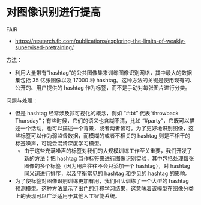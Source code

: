 
# 对图像识别进行提高


FAIR

- https://research.fb.com/publications/exploring-the-limits-of-weakly-supervised-pretraining/

方法：

- 利用大量带有“hashtag”的公共图像集来训练图像识别网络，其中最大的数据集包括 35 亿张图像以及 17000 种 hashtag。这种方法的关键是使用现有的、公开的、用户提供的 hashtag 作为标签，而不是手动对每张图片进行分类。

问题与处理：

- 但是 hashtag 经常涉及非可视化的概念，例如 “#tbt” 代表“throwback Thursday”；有些时候，它们的语义也含糊不清，比如 “#party”，它既可以描述一个活动，也可以描述一个背景，或者两者皆可。为了更好地识别图像，这些标签可以作为弱监督数据，而模糊的或者不相关的 hashtag 则是不相干的标签噪声，可能会混淆深度学习模型。
  - 由于这些充满噪声的标签对我们的大规模训练工作至关重要，我们开发了新的方法：把 hashtag 当作标签来进行图像识别实验，其中包括处理每张图像的多个标签（因为用户往往不会只添加一个 hashtag），对 hashtag 同义词进行排序，以及平衡常见的 hashtag 和少见的 hashtag 的影响。
- 为了使标签对图像识别训练更加有用，我们团队训练了一个大型的 hashtag 预测模型。这种方法显示了出色的迁移学习结果，这意味着该模型在图像分类上的表现可以广泛适用于其他人工智能系统。



